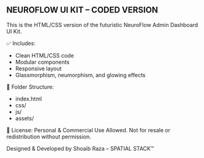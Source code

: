 NEUROFLOW UI KIT – CODED VERSION
---------------------------------
This is the HTML/CSS version of the futuristic NeuroFlow Admin Dashboard UI Kit.

✅ Includes:
- Clean HTML/CSS code
- Modular components
- Responsive layout
- Glassmorphism, neumorphism, and glowing effects

📁 Folder Structure:
- index.html
- css/
- js/
- assets/

🔐 License:
Personal & Commercial Use Allowed.
Not for resale or redistribution without permission.

Designed & Developed by Shoaib Raza – SPATIAL STACK™

